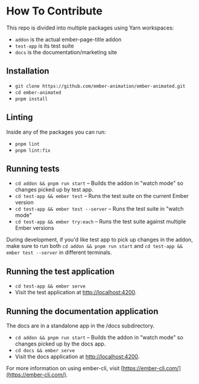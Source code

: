 # How To Contribute

This repo is divided into multiple packages using Yarn workspaces:

- `addon` is the actual ember-page-title addon
- `test-app` is its test suite
- `docs` is the documentation/marketing site


## Installation

* `git clone https://github.com/ember-animation/ember-animated.git`
* `cd ember-animated`
* `pnpm install`

## Linting

Inside any of the packages you can run:

* `pnpm lint`
* `pnpm lint:fix`

## Running tests

* `cd addon && pnpm run start` – Builds the addon in "watch mode" so changes picked up by test app.
* `cd test-app && ember test` – Runs the test suite on the current Ember version
* `cd test-app && ember test --server` – Runs the test suite in "watch mode"
* `cd test-app && ember try:each` – Runs the test suite against multiple Ember versions

During development, if you'd like test app to pick up changes in the addon, make sure to run both
`cd addon && pnpm run start` and `cd test-app && ember test --server` in different terminals.

## Running the test application

* `cd test-app && ember serve`
* Visit the test application at [http://localhost:4200](http://localhost:4200).

## Running the documentation application

The docs are in a standalone app in the /docs subdirectory.

* `cd addon && pnpm run start` – Builds the addon in "watch mode" so changes picked up by the docs app.
* `cd docs && ember serve`
* Visit the docs application at [http://localhost:4200](http://localhost:4200).

For more information on using ember-cli, visit [https://ember-cli.com/](https://ember-cli.com/).
